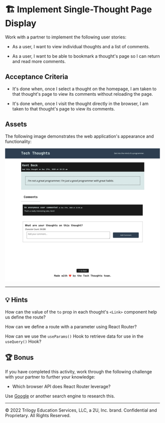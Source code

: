 # 🏗️ Implement Single-Thought Page Display

Work with a partner to implement the following user stories:

* As a user, I want to view individual thoughts and a list of comments.

* As a user, I want to be able to bookmark a thought's page so I can return and read more comments.

## Acceptance Criteria

* It's done when, once I select a thought on the homepage, I am taken to that thought's page to view its comments without reloading the page.

* It's done when, once I visit the thought directly in the browser, I am taken to that thought's page to view its comments.

## Assets

The following image demonstrates the web application's appearance and functionality:

![The single-thought page displays the thought's information, a list of comments, and a form to add a new comment.](./Images/01-screenshot.png)

---

## 💡 Hints

How can the value of the `to` prop in each thought's `<Link>` component help us define the route?

How can we define a route with a parameter using React Router?

How can we use the `useParams()` Hook to retrieve data for use in the `useQuery()` Hook?

## 🏆 Bonus

If you have completed this activity, work through the following challenge with your partner to further your knowledge:

* Which browser API does React Router leverage?

Use [Google](https://www.google.com) or another search engine to research this.

---
© 2022 Trilogy Education Services, LLC, a 2U, Inc. brand. Confidential and Proprietary. All Rights Reserved.
